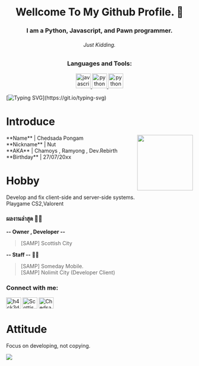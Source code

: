 # <h1 align="center">Wellcome To My Github Profile. 👋</h1>
<h3 align="center">I am a Python, Javascript, and Pawn programmer.</h3>
<h6 align="center">Just Kidding.</h6>

<h3 align="center">Languages and Tools:</h3>
<p align="center"><a href="https://developer.mozilla.org/en-US/docs/Web/JavaScript" target="_blank" rel="noreferrer"> <img src="https://camo.githubusercontent.com/8189e5e3e5c0848ed6d22ea591e0cf962323ec716135617e1a3e25aae9cfe71d/68747470733a2f2f74656368737461636b2d67656e657261746f722e76657263656c2e6170702f707974686f6e2d69636f6e2e737667" alt="javascript" width="40" height="40"/> </a> <a href="https://www.linux.org/" target="_blank" rel="noreferrer"> <img src="https://camo.githubusercontent.com/ece04e9e6d8e7370a88024f41d544915e01ce71b5457326c08349cc282ccf2d4/68747470733a2f2f6d65646961332e67697068792e636f6d2f6d656469612f6c6e377a32655772696951416c6c6656636e2f323030772e77656270" alt="python" width="40" height="40"/> </a> </a> <a href="https://www.linux.org/" target="_blank" rel="noreferrer"> <img src="https://camo.githubusercontent.com/418cbff54fe0ff385225ac464200a519c169c0fd3fb80402a8a9f977efd63c7a/68747470733a2f2f74656368737461636b2d67656e657261746f722e76657263656c2e6170702f6e67696e782d69636f6e2e737667" alt="python" width="40" height="40"/> </a> </p>

[![Typing SVG](https://readme-typing-svg.demolab.com?font=Mali&size=25&pause=1000&random=false&width=435&lines=%E0%B9%84%E0%B8%A1%E0%B9%88%E0%B8%A1%E0%B8%B5%E0%B9%83%E0%B8%84%E0%B8%A3%E0%B8%94%E0%B8%B5%E0%B9%80%E0%B8%97%E0%B9%88%E0%B8%B2%E0%B9%81%E0%B8%A1%E0%B9%88%E0%B8%A1%E0%B8%B6%E0%B8%87%E0%B9%81%E0%B8%A5%E0%B9%89%E0%B8%A7;ChamoyZ_)](https://git.io/typing-svg)

# Introduce
<img align="right" height="150" src="https://cdn.discordapp.com/attachments/990550156397146132/1160488572546207784/sc.png"  />
**Name** | Chedsada Pongam<br>
**Nickname** | Nut<br>
**AKA** | Chamoys , Ramyong , Dev.Rebirth<br>
**Birthday** | 27/07/20xx

# **Hobby**
Develop and fix client-side and server-side systems.<br>
Playgame CS2,Valorent

### ผลงานล่าสุด 🌸🌸<br>
**-- Owner , Developer --** 
> [SAMP] Scottish City<br>

**-- Staff --** 🌸🌸
> [SAMP] Someday Mobile.<br>
> [SAMP] Nolimit City (Developer Client)

<h3 align="left">Connect with me:</h3>
<p align="left">
<a href="https://www.youtube.com/channel/UCYCddxi1qNIKON2a8Gi07-A" target="blank"><img align="center" src="https://raw.githubusercontent.com/rahuldkjain/github-profile-readme-generator/master/src/images/icons/Social/youtube.svg" alt="h4ck3dr4du" height="30" width="40" /></a>
<a href="https://discord.gg/vvGmKQYNS2" target="blank"><img align="center" src="https://raw.githubusercontent.com/rahuldkjain/github-profile-readme-generator/master/src/images/icons/Social/discord.svg" alt="Scottish City" height="30" width="40" /></a>
<a href="https://www.facebook.com/phtgrapher.official" target="blank"><img align="center" src="https://raw.githubusercontent.com/rahuldkjain/github-profile-readme-generator/master/src/images/icons/Social/facebook.svg" alt="Chedsada Pongam" height="30" width="40" /></a>
</p>

# Attitude
Focus on developing, not copying.

![](https://dcbadge.vercel.app/api/shield/423433157078024193)



<!--
**ChamoyZ/ChamoyZ** is a ✨ _special_ ✨ repository because its `README.md` (this file) appears on your GitHub profile.

Here are some ideas to get you started:

- 🔭 I’m currently working on ...
- 🌱 I’m currently learning ...
- 👯 I’m looking to collaborate on ...
- 🤔 I’m looking for help with ...
- 💬 Ask me about ...
- 📫 How to reach me: ...
- 😄 Pronouns: ...
- ⚡ Fun fact: ...
-->
